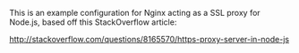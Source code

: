 This is an example configuration for Nginx acting as a SSL proxy for Node.js, based off this StackOverflow article:

http://stackoverflow.com/questions/8165570/https-proxy-server-in-node-js



